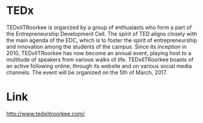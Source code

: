 # TEDx
TEDxIITRoorkee is organized by a group of enthusiasts who form a part of the Entrepreneurship Development Cell. The spirit of TED aligns closely with the main agenda of the EDC, which is to foster the spirit of entrepreneurship and innovation among the students of the campus. Since its inception in 2010, TEDxIITRoorkee has now become an annual event, playing host to a multitude of speakers from various walks of life. TEDxIITRoorkee boasts of an active following online, through its website and on various social media channels. The event will be organized on the 5th of March, 2017. 
# Link
http://www.tedxiitroorkee.com/